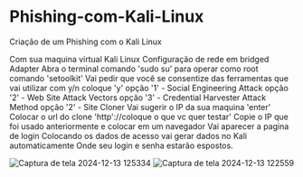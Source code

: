 # Phishing-com-Kali-Linux
Criação de um Phishing com o Kali Linux

Com sua maquina virtual Kali Linux
Configuração de rede em bridged Adapter
Abra o terminal
comando 'sudo su' para operar como root
comando 'setoolkit'
Vai pedir que você se consentize das ferramentas que vai utilizar com y/n coloque 'y'
opção '1' - Social Engineering Attack
opção '2' - Web Site Attack Vectors
opção '3' - Credential Harvester Attack Method
opção '2' - Site Cloner
Vai sugerir o IP da sua maquina 'enter'
Colocar o url do clone 'http'://coloque o que vc quer testar'
Copie o IP que foi usado anteriormente e colocar em um navegador
Vai aparecer a pagina de login
Colocando os dados de acesso vai gerar dados no Kali automaticamente
Onde seu login e senha estarão espostos.

![Captura de tela 2024-12-13 125334](https://github.com/user-attachments/assets/cc9b1684-63b3-4315-a956-3d71b9017f52)
![Captura de tela 2024-12-13 122559](https://github.com/user-attachments/assets/7f0a0dc8-0c98-4b6d-8113-58660267fedb)
